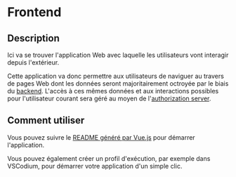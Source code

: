 # Frontend

## Description

Ici va se trouver l'application Web avec laquelle les utilisateurs vont interagir depuis l'extérieur.

Cette application va donc permettre aux utilisateurs de naviguer au travers de pages Web dont les données seront majoritairement octroyée par le biais du [backend](../backend).
L'accès à ces mêmes données et aux interactions possibles pour l'utilisateur courant sera géré au moyen de l'[authorization server](../authorization-server).

## Comment utiliser

Vous pouvez suivre le [README généré par Vue.js](./app/test-frontend-vuejs/README.md) pour démarrer l'application.

Vous pouvez également créer un profil d'exécution, par exemple dans VSCodium, pour démarrer votre application d'un simple clic.

